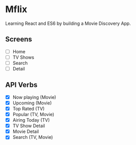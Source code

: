 # Mflix

Learning React and ES6 by building a Movie Discovery App.

## Screens

- [ ] Home
- [ ] TV Shows
- [ ] Search
- [ ] Detail

## API Verbs

- [x] Now playing (Movie)
- [x] Upcoming (Movie)
- [x] Top Rated (TV)
- [x] Popular (TV, Movie)
- [x] Airing Today (TV)
- [x] TV Show Detail
- [x] Movie Detail
- [x] Search (TV, Movie)
